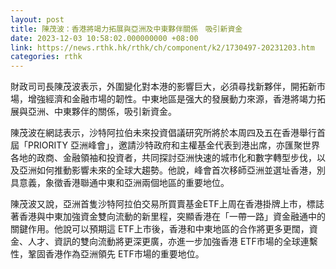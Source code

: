 ```yaml
---
layout: post
title: 陳茂波：香港將竭力拓展與亞洲及中東夥伴關係　吸引新資金
date: 2023-12-03 10:58:02.000000000 +08:00
link: https://news.rthk.hk/rthk/ch/component/k2/1730497-20231203.htm
categories: rthk
---
```


財政司司長陳茂波表示，外圍變化對本港的影響巨大，必須尋找新夥伴，開拓新市場，增強經濟和金融市場的韌性。中東地區是强大的發展動力來源，香港將竭力拓展與亞洲、中東夥伴的關係，吸引新資金。

陳茂波在網誌表示，沙特阿拉伯未來投資倡議研究所將於本周四及五在香港舉行首屆「PRIORITY 亞洲峰會」，邀請沙特政府和主權基金代表到港出席，亦匯聚世界各地的政商、金融領袖和投資者，共同探討亞洲快速的城市化和數字轉型步伐，以及亞洲如何推動影響未來的全球大趨勢。他說，峰會首次移師亞洲並選址香港，別具意義，象徵香港聯通中東和亞洲兩個地區的重要地位。

陳茂波又說，亞洲首隻沙特阿拉伯交易所買賣基金ETF上周在香港掛牌上市，標誌著香港與中東加強資金雙向流動的新里程，突顯香港在「一帶一路」資金融通中的關鍵作用。他說可以預期這 ETF上市後，香港和中東地區的合作將更多更闊，資金、人才、資訊的雙向流動將更深更廣，亦進一步加強香港 ETF市場的全球連繫性，鞏固香港作為亞洲領先 ETF市場的重要地位。
